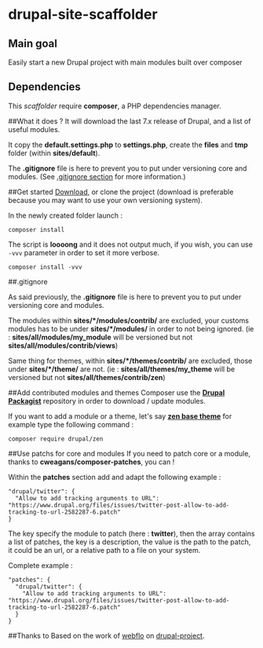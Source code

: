 # drupal-site-scaffolder

## Main goal
Easily start a new Drupal project with main modules built over composer

## Dependencies
This *scaffolder* require **composer**, a PHP dependencies manager.


##What it does ?
It will download the last 7.x release of Drupal, and a list of useful modules.

It copy the **default.settings.php** to **settings.php**, create the **files** 
and **tmp** folder (within **sites/default**).

The **.gitignore** file is here to prevent you to put under versioning core and 
modules. (See [.gitignore section](#gitignore) for more information.)


##Get started
[Download](https://github.com/kgaut/drupal-site-scaffolder/archive/7.x-1.x.zip), 
or clone the project (download is preferable because you may want to use your 
own versioning system).

In the newly created folder launch :  

```composer install```

The script is **loooong** and it does not output much, if you wish, you can use
```-vvv``` parameter in order to set it more verbose.

```composer install -vvv```

##.gitignore

As said previously, the **.gitignore** file is here to prevent you to put under 
versioning core and modules. 

The modules within **sites/\*/modules/contrib/** are excluded, your customs 
modules has to be under **sites/\*/modules/** in order to not being ignored. 
(ie : **sites/all/modules/my_module** will be versioned but not 
**sites/all/modules/contrib/views**)

Same thing for themes, within **sites/\*/themes/contrib/** are excluded, those 
under **sites/\*/theme/** are not. 
(ie : **sites/all/themes/my_theme** will be versioned but not 
**sites/all/themes/contrib/zen**)

##Add contributed modules and themes
Composer use the **[Drupal Packagist](https://packagist.drupal-composer.org/)** 
repository in order to download / update modules.

If you want to add a module or a theme, let's say 
**[zen base theme](https://packagist.drupal-composer.org/packages/drupal/zen)** 
for example type the following command : 
```
composer require drupal/zen
```

##Use patchs for core and modules
If you need to patch core or a module, thanks to **cweagans/composer-patches**, 
you can !

Within the **patches** section add and adapt the following example :

```
"drupal/twitter": {
  "Allow to add tracking arguments to URL": "https://www.drupal.org/files/issues/twitter-post-allow-to-add-tracking-to-url-2582287-6.patch"
}
```

The key specify the module to patch (here : **twitter**), then the array contains 
a list of patches, the key is a description, the value is the path to the patch,
it could be an url, or a relative path to a file on your system.

Complete example : 
```
"patches": {
  "drupal/twitter": {
    "Allow to add tracking arguments to URL": "https://www.drupal.org/files/issues/twitter-post-allow-to-add-tracking-to-url-2582287-6.patch"
  }
}
```

 



##Thanks to
Based on the work of [webflo](https://github.com/webflo/) on [drupal-project](https://github.com/drupal-composer/drupal-project).